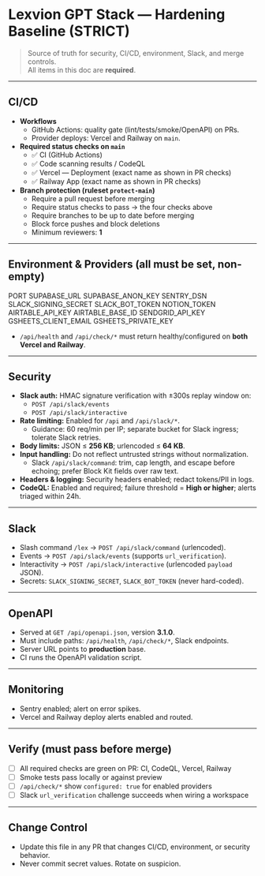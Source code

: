 # Lexvion GPT Stack — Hardening Baseline (STRICT)

> Source of truth for security, CI/CD, environment, Slack, and merge controls.  
> All items in this doc are **required**.

---

## CI/CD

- **Workflows**
  - GitHub Actions: quality gate (lint/tests/smoke/OpenAPI) on PRs.
  - Provider deploys: Vercel and Railway on `main`.
- **Required status checks on `main`**
  - ✅ CI (GitHub Actions)
  - ✅ Code scanning results / CodeQL
  - ✅ Vercel — Deployment (exact name as shown in PR checks)
  - ✅ Railway App (exact name as shown in PR checks)
- **Branch protection (ruleset `protect-main`)**
  - Require a pull request before merging
  - Require status checks to pass → the four checks above
  - Require branches to be up to date before merging
  - Block force pushes and block deletions
  - Minimum reviewers: **1**

---

## Environment & Providers (all must be set, non-empty)

PORT
SUPABASE_URL
SUPABASE_ANON_KEY
SENTRY_DSN
SLACK_SIGNING_SECRET
SLACK_BOT_TOKEN
NOTION_TOKEN
AIRTABLE_API_KEY
AIRTABLE_BASE_ID
SENDGRID_API_KEY
GSHEETS_CLIENT_EMAIL
GSHEETS_PRIVATE_KEY


- `/api/health` and `/api/check/*` must return healthy/configured on **both Vercel and Railway**.

---

## Security

- **Slack auth:** HMAC signature verification with ±300s replay window on:
  - `POST /api/slack/events`
  - `POST /api/slack/interactive`
- **Rate limiting:** Enabled for `/api` and `/api/slack/*`.
  - Guidance: 60 req/min per IP; separate bucket for Slack ingress; tolerate Slack retries.
- **Body limits:** JSON ≤ **256 KB**; urlencoded ≤ **64 KB**.
- **Input handling:** Do not reflect untrusted strings without normalization.
  - Slack `/api/slack/command`: trim, cap length, and escape before echoing; prefer Block Kit fields over raw text.
- **Headers & logging:** Security headers enabled; redact tokens/PII in logs.
- **CodeQL:** Enabled and required; failure threshold = **High or higher**; alerts triaged within 24h.

---

## Slack

- Slash command `/lex` → `POST /api/slack/command` (urlencoded).
- Events → `POST /api/slack/events` (supports `url_verification`).
- Interactivity → `POST /api/slack/interactive` (urlencoded `payload` JSON).
- Secrets: `SLACK_SIGNING_SECRET`, `SLACK_BOT_TOKEN` (never hard-coded).

---

## OpenAPI

- Served at `GET /api/openapi.json`, version **3.1.0**.
- Must include paths: `/api/health`, `/api/check/*`, Slack endpoints.
- Server URL points to **production** base.
- CI runs the OpenAPI validation script.

---

## Monitoring

- Sentry enabled; alert on error spikes.
- Vercel and Railway deploy alerts enabled and routed.

---

## Verify (must pass before merge)

- [ ] All required checks are green on PR: CI, CodeQL, Vercel, Railway
- [ ] Smoke tests pass locally or against preview
- [ ] `/api/check/*` show `configured: true` for enabled providers
- [ ] Slack `url_verification` challenge succeeds when wiring a workspace

---

## Change Control

- Update this file in any PR that changes CI/CD, environment, or security behavior.
- Never commit secret values. Rotate on suspicion.
